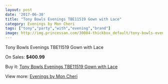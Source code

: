 ```yaml
---
layout: post
date: '2017-06-30'
title: "Tony Bowls Evenings TBE11519 Gown with Lace"
category: Evenings by Mon Cheri
tags: ["tony","party","with","evening","brand"]
image: http://img.princessan.com/30084-thickbox_default/tony-bowls-evenings-tbe11519-gown-with-lace.jpg
---
```

Tony Bowls Evenings TBE11519 Gown with Lace

On Sales: **$400.99**
<a href="https://www.princessan.com/en/13717-tony-bowls-evenings-tbe11519-gown-with-lace.html"><amp-img layout="responsive" width="600" height="600" src="//img.princessan.com/30084-thickbox_default/tony-bowls-evenings-tbe11519-gown-with-lace.jpg" alt="Tony Bowls Evenings TBE11519 Gown with Lace 0" /></a>
<a href="https://www.princessan.com/en/13717-tony-bowls-evenings-tbe11519-gown-with-lace.html"><amp-img layout="responsive" width="600" height="600" src="//img.princessan.com/30088-thickbox_default/tony-bowls-evenings-tbe11519-gown-with-lace.jpg" alt="Tony Bowls Evenings TBE11519 Gown with Lace 1" /></a>
<a href="https://www.princessan.com/en/13717-tony-bowls-evenings-tbe11519-gown-with-lace.html"><amp-img layout="responsive" width="600" height="600" src="//img.princessan.com/30087-thickbox_default/tony-bowls-evenings-tbe11519-gown-with-lace.jpg" alt="Tony Bowls Evenings TBE11519 Gown with Lace 2" /></a>
<a href="https://www.princessan.com/en/13717-tony-bowls-evenings-tbe11519-gown-with-lace.html"><amp-img layout="responsive" width="600" height="600" src="//img.princessan.com/30086-thickbox_default/tony-bowls-evenings-tbe11519-gown-with-lace.jpg" alt="Tony Bowls Evenings TBE11519 Gown with Lace 3" /></a>
<a href="https://www.princessan.com/en/13717-tony-bowls-evenings-tbe11519-gown-with-lace.html"><amp-img layout="responsive" width="600" height="600" src="//img.princessan.com/30085-thickbox_default/tony-bowls-evenings-tbe11519-gown-with-lace.jpg" alt="Tony Bowls Evenings TBE11519 Gown with Lace 4" /></a>

Buy it: [Tony Bowls Evenings TBE11519 Gown with Lace](https://www.princessan.com/en/13717-tony-bowls-evenings-tbe11519-gown-with-lace.html "Tony Bowls Evenings TBE11519 Gown with Lace")

View more: [Evenings by Mon Cheri](https://www.princessan.com/en/101- "Evenings by Mon Cheri")